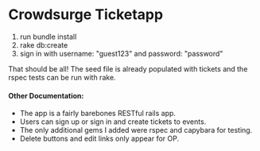 # Crowdsurge Ticketapp

1. run bundle install
2. rake db:create
3. sign in with username: "guest123" and password: "password"

That should be all! The seed file is already populated with tickets and the rspec tests can be run with rake.

#### Other Documentation: 
* The app is a fairly barebones RESTful rails app. 
* Users can sign up or sign in and create tickets to events. 
* The only additional gems I added were rspec and capybara for testing. 
* Delete buttons and edit links only appear for OP. 
